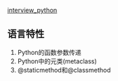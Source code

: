 [interview_python](https://github.com/taizilongxu/interview_python)
## 语言特性 ##
1. Python的函数参数传递
2. Python中的元类(metaclass)
3. @staticmethod和@classmethod